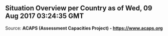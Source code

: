## Situation Overview per Country as of Wed, 09 Aug 2017 03:24:35 GMT

Source: **ACAPS (Assessment Capacities Project) - https://www.acaps.org**